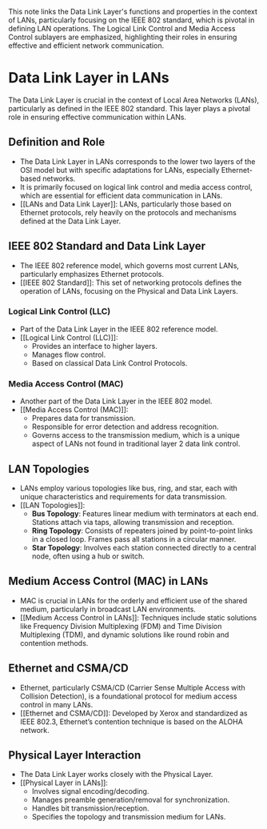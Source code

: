 
This note links the Data Link Layer's functions and properties in the context of LANs, particularly focusing on the IEEE 802 standard, which is pivotal in defining LAN operations. The Logical Link Control and Media Access Control sublayers are emphasized, highlighting their roles in ensuring effective and efficient network communication.

# Data Link Layer in LANs

The Data Link Layer is crucial in the context of Local Area Networks (LANs), particularly as defined in the IEEE 802 standard. This layer plays a pivotal role in ensuring effective communication within LANs.

## Definition and Role
- The Data Link Layer in LANs corresponds to the lower two layers of the OSI model but with specific adaptations for LANs, especially Ethernet-based networks.
- It is primarily focused on logical link control and media access control, which are essential for efficient data communication in LANs.
- [[LANs and Data Link Layer]]: LANs, particularly those based on Ethernet protocols, rely heavily on the protocols and mechanisms defined at the Data Link Layer.

## IEEE 802 Standard and Data Link Layer
- The IEEE 802 reference model, which governs most current LANs, particularly emphasizes Ethernet protocols.
- [[IEEE 802 Standard]]: This set of networking protocols defines the operation of LANs, focusing on the Physical and Data Link Layers.

### Logical Link Control (LLC)
- Part of the Data Link Layer in the IEEE 802 reference model.
- [[Logical Link Control (LLC)]]:
  - Provides an interface to higher layers.
  - Manages flow control.
  - Based on classical Data Link Control Protocols.

### Media Access Control (MAC)
- Another part of the Data Link Layer in the IEEE 802 model.
- [[Media Access Control (MAC)]]:
  - Prepares data for transmission.
  - Responsible for error detection and address recognition.
  - Governs access to the transmission medium, which is a unique aspect of LANs not found in traditional layer 2 data link control.
## LAN Topologies
- LANs employ various topologies like bus, ring, and star, each with unique characteristics and requirements for data transmission.
- [[LAN Topologies]]:
  - **Bus Topology**: Features linear medium with terminators at each end. Stations attach via taps, allowing transmission and reception.
  - **Ring Topology**: Consists of repeaters joined by point-to-point links in a closed loop. Frames pass all stations in a circular manner.
  - **Star Topology**: Involves each station connected directly to a central node, often using a hub or switch.

## Medium Access Control (MAC) in LANs
- MAC is crucial in LANs for the orderly and efficient use of the shared medium, particularly in broadcast LAN environments.
- [[Medium Access Control in LANs]]: Techniques include static solutions like Frequency Division Multiplexing (FDM) and Time Division Multiplexing (TDM), and dynamic solutions like round robin and contention methods.

## Ethernet and CSMA/CD
- Ethernet, particularly CSMA/CD (Carrier Sense Multiple Access with Collision Detection), is a foundational protocol for medium access control in many LANs.
- [[Ethernet and CSMA/CD]]: Developed by Xerox and standardized as IEEE 802.3, Ethernet’s contention technique is based on the ALOHA network.
## Physical Layer Interaction
- The Data Link Layer works closely with the Physical Layer.
- [[Physical Layer in LANs]]:
  - Involves signal encoding/decoding.
  - Manages preamble generation/removal for synchronization.
  - Handles bit transmission/reception.
  - Specifies the topology and transmission medium for LANs.


